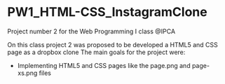 # PW1_HTML-CSS_InstagramClone
Project number 2 for the Web Programming I class @IPCA

On this class project 2 was proposed to be developed a HTML5 and CSS page as a dropbox clone
The main goals for the project were:
-	Implementing HTML5 and CSS pages like the page.png and page-xs.png files
